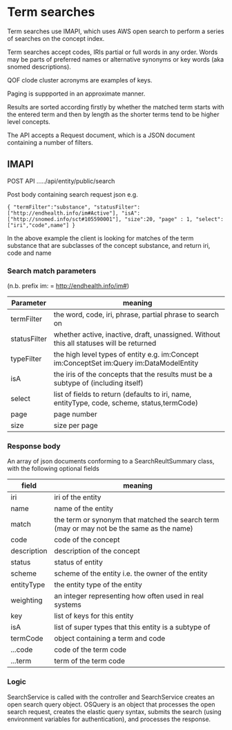 # Term searches
Term searches use IMAPI, which uses AWS open search to perform a series of searches on the concept index.

Term searches accept codes, IRIs partial or full words in any order. Words may be parts of preferred names or alternative synonyms or key words (aka snomed descriptions).

QOF clode cluster acronyms are examples of keys.

Paging is suppported in an approximate manner.

Results are sorted according firstly by whether the matched term starts with the entered term and then by length as the shorter terms tend to be higher level concepts.

The API accepts a Request document, which is a JSON document containing a number of filters.

## IMAPI

POST API   ...../api/entity/public/search

Post body containing search request json e.g.

`{
   "termFilter":"substance",
      "statusFilter":["http://endhealth.info/im#Active"],
       "isA":["http://snomed.info/sct#105590001"],
      "size":20,
      "page" : 1,
      "select":["iri","code",name"]
}`

In the above example the client is looking for matches of the term substance that are subclasses of the concept substance, and return iri, code and name

### Search match parameters
(n.b. prefix im: = http://endhealth.info/im#)


Parameter | meaning |
--- | --- | 
termFilter | the word, code, iri, phrase, partial phrase to search on |
statusFilter | whether active, inactive, draft, unassigned. Without this all statuses will be returned |
typeFilter | the high level types of entity e.g. im:Concept im:ConceptSet im:Query im:DataModelEntity |
isA | the iris of the concepts that the results must be a subtype of (including itself)|
select | list of fields to return (defaults to iri, name, entityType, code, scheme, status,termCode)
page  |  page number
size  | size per page 

### Response body
An array of json documents conforming to a SearchReultSummary class, with the following optional fields

field | meaning |
--- | --- |
iri  |           iri of the entity
name  |          name of the entity
match  |         the term or synonym that matched the search term (may or may not be the same as the name)
code    |        code of the concept
description   |  description of the concept
status | status of entity
scheme | scheme of the entity i.e. the owner of the entity
entityType | the entity type of the entity
weighting | an integer representing how often used in real systems
key | list of keys for this entity
isA |  list of super types that this entity is a subtype of
termCode  | object containing a term and code
 ...code  | code of the term code
 ...term  | term of the term code

### Logic
SearchService is called with the controller and SearchService creates an open search query object.
OSQuery is an object that processes the open search request, creates the elastic query syntax, submits the search (using environment variables for authentication),
and processes the response.
